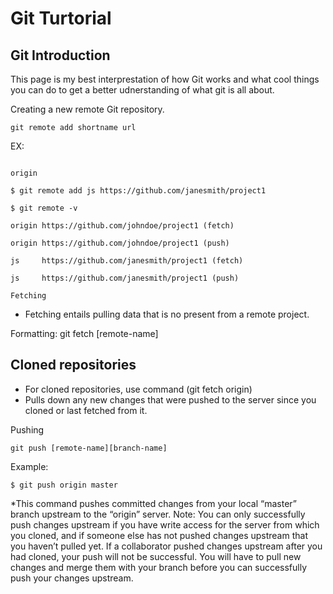 # Git Turtorial

## Git Introduction
This page is my best interprestation of how Git works and what cool things you can do to get a better udnerstanding of what git is all about.   

Creating a new remote Git repository.  
```
git remote add shortname url
```
 
EX: 
```$ git remote

origin

$ git remote add js https://github.com/janesmith/project1

$ git remote -v

origin https://github.com/johndoe/project1 (fetch)

origin https://github.com/johndoe/project1 (push)

js     https://github.com/janesmith/project1 (fetch)

js     https://github.com/janesmith/project1 (push)

Fetching 
```

- Fetching entails pulling data that is no present from a remote project. 

Formatting: git fetch [remote-name] 

## Cloned repositories 
- For cloned repositories, use command (git fetch origin)
- Pulls down any new changes that were pushed to the server since you cloned or last fetched from it. 

Pushing 
```
git push [remote-name][branch-name]
```
Example:
```
$ git push origin master
```
*This command pushes committed changes from your local “master” branch upstream to the “origin” server.
Note: You can only successfully push changes upstream if you have write access for the server from which you cloned, and if someone else has not pushed changes upstream that you haven’t pulled yet. If a collaborator pushed changes upstream after you had cloned, your push will not be successful. You will have to pull new changes and merge them with your branch before you can successfully push your changes upstream.